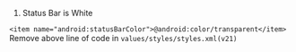 1) Status Bar is White

 `<item name="android:statusBarColor">@android:color/transparent</item>`
Remove above line of code in `values/styles/styles.xml(v21)`
